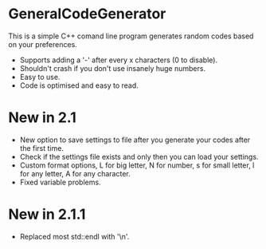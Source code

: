 # GeneralCodeGenerator
This is a simple C++ comand line program generates random codes based on your preferences.

 - Supports adding a '-' after every x characters (0 to disable).
 - Shouldn't crash if you don't use insanely huge numbers.
 - Easy to use.
 - Code is optimised and easy to read.
# New in 2.1
 - New option to save settings to file after you generate your codes after the first time.
 - Check if the settings file exists and only then you can load your settings.
 - Custom format options, L for big letter, N for number, s for small letter, l for any letter, A for any character.
 - Fixed variable problems.
# New in 2.1.1
 - Replaced most std::endl with '\n'.